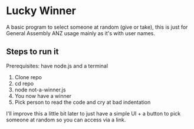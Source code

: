 # Lucky Winner

A basic program to select someone at random (give or take), this is just for General Assembly ANZ usage mainly as it's with user names.

## Steps to run it

Prerequisites: have node.js and a terminal


1. Clone repo
2. cd repo
3. node not-a-winner.js
4. You now have a winner
5. Pick person to read the code and cry at bad indentation

I'll improve this a little bit later to just have a simple UI + a button to pick someone at random so you can access via a link.